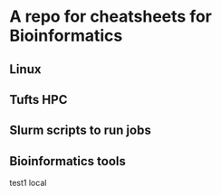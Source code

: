 # A repo for cheatsheets for Bioinformatics

## Linux

## Tufts HPC

## Slurm scripts to run jobs

## Bioinformatics tools


test1
local